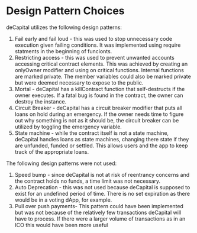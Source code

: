 # Design Pattern Choices

deCapital utilizes the following design patterns:

1. Fail early and fail loud - this was used to stop unnecessary code execution given failing conditions.
It was implemented using require statments in the beginning of funcionts.
2. Restricting access - this was used to prevent unwanted accounts accessing critical contract elements. This was achieved by creating an onlyOwner modifier and using on critical functions. Internal functions are marked private. The member variables could also be marked private but were deemed necessary to expose to the public. 
3. Mortal - deCapital has a killContract function that self-destructs if the owner executes. If a fatal bug is found in the contract, the owner can destroy the instance. 
4. Circuit Breaker - deCapital has a circuit breaker modifier that puts all loans on hold during an emergency. If the owner needs time to figure out why something is not as it should be, the circuit breaker can be utilized by toggling the emergency variable. 
5. State machine - while the contract itself is not a state machine, deCapital handles loans as state machines, changing there state if they are unfunded, funded or settled. This allows users and the app to keep track of the appropriate loans. 


The following design patterns were not used:

1. Speed bump - since deCapital is not at risk of reentrancy concerns and the contract holds no funds, a time limit was not necessary.
2. Auto Deprecation - this was not used because deCapital is supposed to exist for an undefined period of time. There is no set expiration as there would be in a voting dApp, for example. 
3. Pull over push payments- This pattern could have been implemented but was not because of the relatively few transactions deCapital will have to process. If there were a larger volume of transactions as in an ICO this would have been more useful
